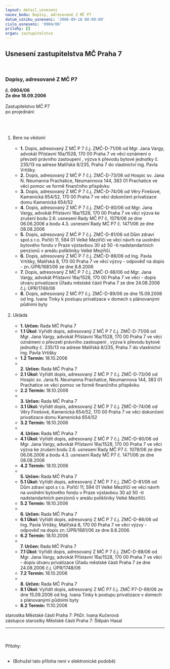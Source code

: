 ```yaml
---
layout: detail_usneseni
nazev_bodu: Dopisy, adresované Z MČ P7
datum_vzniku_usneseni: '2006-09-18 00:00:00'
cislo_usneseni: '0904/06'
prilohy: []
organ: zastupitelstvo
---
```

<div id="ucUsn_pList" class="usn">
	<span><h2>Usnesení zastupitelstva MČ Praha 7 </h2>
<br></span><div class="standBody">
<span><h3>Dopisy, adresované Z MČ P7</h3></span><div class="center">
		<strong>č. 0904/06</strong><br>
	</div>
<div class="center">
		<strong>Ze dne 18.09.2006</strong><br><br>
	</div>Zastupitelstvo MČ P7<br>po projednání<br><br><br><ol>
<br><li>Bere na vědomí<br><ul>
<br><li>
<strong>1.</strong> Dopis, adresovaný Z MČ P 7 č.j. ZMČ-D-71/06 od Mgr. Jana Vargy, advokát Přístavní 16a/1528, 170 00 Praha 7 ve věci oznámení o převzetí právního zastoupení , výzva k převodu bytové jednotky č. 235/13 na adrese Malířská 8/235, Praha 7 do vlastnictví ing. Pavla Vrtišky.<br>
</li>
<li>
<strong>2.</strong> Dopis, adresovaný Z MČ P 7 č.j. ZMČ-D-73/06 od Hospic sv. Jana N. Neumanna Prachatice, Neumannova 144, 383 01 Prachatice ve věci pomoc ve formě finančního příspěvku<br>
</li>
<li>
<strong>3.</strong> Dopis, adresovaný Z MČ P 7 č.j. ZMČ-D-74/06 od Věry Firešové, Kamenická 654/52, 170 00 Praha 7 ve věci dokončení privatizace domu Kamenická 654/52 <br>
</li>
<li>
<strong>4.</strong> Dopis, adresovaný Z MČ P 7 č.j. ZMČ-D-80/06 od Mgr. Jana Vargy, advokát Přístavní 16a/1528, 170 00 Praha 7 ve věci výzva ke zrušení bodu 2.6. usnesení Rady MČ P7 č. 1079/06 ze dne 06.06.2006 a bodu 4.3. usnesení Rady MČ P7 č. 1471/06 ze dne 08.08.2006<br>
</li>
<li>
<strong>5.</strong> Dopis, adresovaný Z MČ P 7 č.j. ZMČ-D-81/06 od Dům zdraví spol.s r.o. Poříčí 11, 594 01 Velké Meziříčí ve věci návrh na uvolnění bytového fondu v Praze výstavbou 30 až 50 -ti nadstandartních penzionů v areálu polikliniky Velké Meziříčí. <br>
</li>
<li>
<strong>6.</strong> Dopis, adresovaný Z MČ P 7 č.j. ZMČ-D-86/06 od Ing. Pavla Vrtišky, Malířská 8, 170 00 Praha 7 ve věci výzvy - odpověď na dopis - zn.:ÚPR/1681/06 ze dne 8.8.2006<br>
</li>
<li>
<strong>7.</strong> Dopis, adresovaný Z MČ P 7 č.j. ZMČ-D-88/06 od Mgr. Jana Vargy, advokát Přístavní 16a/1528, 170 00 Praha 7 ve věci - dopis útvaru privatizace Úřadu městské části Praha 7 ze dne 24.08.2006 č.j. ÚPR/1748/06<br>
</li>
<li>
<strong>8.</strong> Dopis, adresovaný Z MČ P7 č.j. ZMČ-D-89/06 ze dne 15.09.2006 od Ing. Ivana Tinky k postupu privatizace v domech s plánovanými půdními byty</li>
</ul>
<br>
</li>
<li>Ukládá<br><ul>
<br><li>
<strong>1. Určen: </strong>Rada MČ Praha 7<br>
</li>
<li>
<strong>1.1 Úkol: </strong>Vyřídit dopis, adresovaný Z MČ P 7 č.j. ZMČ-D-71/06 od Mgr. Jana Vargy, advokát Přístavní 16a/1528, 170 00 Praha 7 ve věci oznámení o převzetí právního zastoupení , výzva k převodu bytové jednotky č. 235/13 na adrese Malířská 8/235, Praha 7 do vlastnictví ing. Pavla Vrtišky <br>
</li>
<li>
<strong>1.2 Termín: </strong>18.10.2006<br>
</li>
<li>
<strong><br>2. Určen: </strong>Rada MČ Praha 7<br>
</li>
<li>
<strong>2.1 Úkol: </strong>Vyřídit dopis, adresovaný Z MČ P 7 č.j. ZMČ-D-73/06 od Hospic sv. Jana N. Neumanna Prachatice, Neumannova 144, 383 01 Prachatice ve věci pomoc ve formě finančního příspěvku<br>
</li>
<li>
<strong>2.2 Termín: </strong>18.10.2006<br>
</li>
<li>
<strong><br>3. Určen: </strong>Rada MČ Praha 7<br>
</li>
<li>
<strong>3.1 Úkol: </strong>Vyřídit dopis, adresovaný Z MČ P 7 č.j. ZMČ-D-74/06 od Věry Firešové, Kamenická 654/52, 170 00 Praha 7 ve věci dokončení privatizace domu Kamenická 654/52 <br>
</li>
<li>
<strong>3.2 Termín: </strong>18.10.2006<br>
</li>
<li>
<strong><br>4. Určen: </strong>Rada MČ Praha 7<br>
</li>
<li>
<strong>4.1 Úkol: </strong>Vyřídit dopis, adresovaný Z MČ P 7 č.j. ZMČ-D-80/06 od Mgr. Jana Vargy, advokát Přístavní 16a/1528, 170 00 Praha 7 ve věci výzva ke zrušení bodu 2.6. usnesení Rady MČ P7 č. 1079/06 ze dne 06.06.2006 a bodu 4.3. usnesení Rady MČ P7 č. 1471/06 ze dne 08.08.2006<br>
</li>
<li>
<strong>4.2 Termín: </strong>18.10.2006<br>
</li>
<li>
<strong><br>5. Určen: </strong>Rada MČ Praha 7<br>
</li>
<li>
<strong>5.1 Úkol: </strong>Vyřídit dopis, adresovaný Z MČ P 7 č.j. ZMČ-D-81/06 od Dům zdraví spol.s r.o. Poříčí 11, 594 01 Velké Meziříčí ve věci návrh na uvolnění bytového fondu v Praze výstavbou 30 až 50 -ti nadstandartních penzionů v areálu polikliniky Velké Meziříčí. <br>
</li>
<li>
<strong>5.2 Termín: </strong>18.10.2006<br>
</li>
<li>
<strong><br>6. Určen: </strong>Rada MČ Praha 7<br>
</li>
<li>
<strong>6.1 Úkol: </strong>Vyřídit dopis, adresovaný Z MČ P 7 č.j. ZMČ-D-86/06 od Ing. Pavla Vrtišky, Malířská 8, 170 00 Praha 7 ve věci výzvy - odpověď na dopis zn.:ÚPR/1681/06 ze dne 8.8.2006.<br>
</li>
<li>
<strong>6.2 Termín: </strong>18.10.2006<br>
</li>
<li>
<strong><br>7. Určen: </strong>Rada MČ Praha 7<br>
</li>
<li>
<strong>7.1 Úkol: </strong>Vyřídit dopis, adresovaný Z MČ P 7 č.j. ZMČ-D-88/06 od Mgr. Jana Vargy, advokát Přístavní 16a/1528, 170 00 Praha 7 ve věci - dopis útvaru privatizace Úřadu městské části Praha 7 ze dne 24.08.2006 č.j. ÚPR/1748/06<br>
</li>
<li>
<strong>7.2 Termín: </strong>18.10.2006<br>
</li>
<li>
<strong><br>8. Určen: </strong>Rada MČ Praha 7<br>
</li>
<li>
<strong>8.1 Úkol: </strong>Vyřídit dopis, adresovaný Z MČ P7 č.j. ZMČ P7-D-89/06 ze dne 15.09.2006 od Ing. Ivana Tinky k postupu privatizace v domech s plánovanými půdními byty <br>
</li>
<li>
<strong>8.2 Termín: </strong>11.10.2006</li>
</ul>
</li>
</ol>starostka Městské části Praha 7: PhDr. Ivana Kučerová<br>zástupce starostky Městské části Praha 7: Štěpán Hasal<br><hr>
<br><br>Přílohy: <br><ul>
<br><li>(Bohužel tato příloha není v elektronické podobě) </li>
</ul>
</div>
</div>